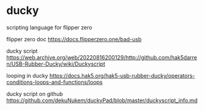 # ducky
scripting language for flipper zero

flipper zero doc
https://docs.flipperzero.one/bad-usb

ducky script
https://web.archive.org/web/20220816200129/http://github.com/hak5darren/USB-Rubber-Ducky/wiki/Duckyscript

looping in ducky
https://docs.hak5.org/hak5-usb-rubber-ducky/operators-conditions-loops-and-functions/loops

ducky script on github
https://github.com/dekuNukem/duckyPad/blob/master/duckyscript_info.md
